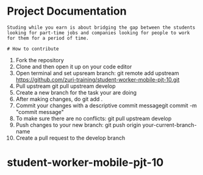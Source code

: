 # Project Documentation

    Studing while you earn is about bridging the gap between the students looking for part-time jobs and companies looking for people to work for them for a period of time.

    # How to contribute

   1. Fork the repository
   2. Clone and then open it up on your code editor
   3. Open terminal and set upsream branch: git remote add upstream https://github.com/zuri-training/student-worker-mobile-pjt-10.git
   4. Pull upstream git pull upstream develop
   5. Create a new branch for the task your are doing 
   6. After making changes, do git add .
   7. Commit your changes with a descriptive commit messagegit commit -m "commit message"
   8. To make sure there are no conflicts: git pull upstream develop
   9. Push changes to your new branch: git push origin your-current-branch-name
   10. Create a pull request to the develop branch
# student-worker-mobile-pjt-10
